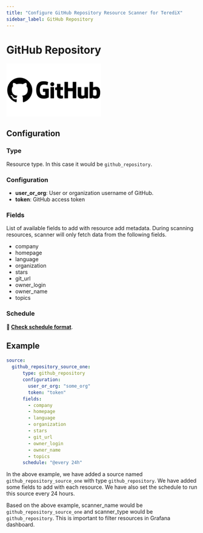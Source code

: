 ```yaml
---
title: "Configure GitHub Repository Resource Scanner for TerediX"
sidebar_label: GitHub Repository
---
```


# GitHub Repository

<img src="/img/github_repository_icon.png" alt="GitHub Repository" width="250"/>

## Configuration

### Type

Resource type. In this case it would be `github_repository`.

### Configuration

- **user_or_org**: User or organization username of GitHub.
- **token**: GitHub access token

### Fields

List of available fields to add with resource add metadata. During scanning resources, scanner will only fetch data 
from the following fields.

- company
- homepage
- language
- organization
- stars
- git_url
- owner_login
- owner_name
- topics

### Schedule

**🔗 [Check schedule format](/docs/configuration/scanner/overview#schedule-format)**.

## Example

```yaml
source:
  github_repository_source_one:
      type: github_repository
      configuration:
        user_or_org: "some_org"
        token: "token"
      fields:
        - company
        - homepage
        - language
        - organization
        - stars
        - git_url
        - owner_login
        - owner_name
        - topics
      schedule: "@every 24h"
```

In the above example, we have added a source named `github_repository_source_one` with type `github_repository`. We have added some fields to add with each resource. 
We have also set the schedule to run this source every 24 hours.

Based on the above example, scanner_name would be `github_repository_source_one` and scanner_type would be `github_repository`. This is 
important to filter resources in Grafana dashboard.